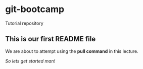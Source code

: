 # git-bootcamp
Tutorial repository
## This is our first README file
We are about to attempt using the **pull command** in this lecture.

*So lets get started man!*
